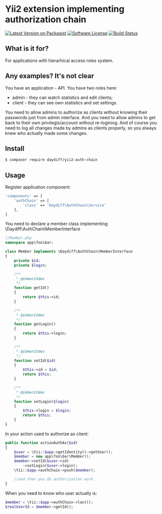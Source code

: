 # Yii2 extension implementing authorization chain

[![Latest Version on Packagist](https://img.shields.io/packagist/v/daydiff/yii2-auth-chain.svg?style=flat-square)](https://packagist.org/packages/daydiff/yii2-auth-chain)
[![Software License](https://img.shields.io/badge/license-MIT-brightgreen.svg?style=flat-square)](LICENSE.md)
[![Build Status](https://img.shields.io/travis/daydiff/yii2-auth-chain/master.svg?style=flat-square)](https://travis-ci.org/daydiff/yii2-auth-chain)

## What is it for?

For applications with hierarhical access roles system.

## Any examples? It's not clear

You have an application - API. You have two roles here:
 - admin - they can watch statistics and edit clients;
 - client - they can see own statistics and set settings.

You need to allow admins to authorize as clients without knowing their passwords 
just from admin interface. And you need to allow admins to get back to their own 
privilegis/account without re-logining. And of course you need to log all changes 
made by admins as clients properly, so you always knew who actually made some changes.

## Install

``` bash
$ composer require daydiff/yii2-auth-chain
```

## Usage

Register application component:

``` php
'components' => [
    'authChain' => [
        'class' => 'Daydiff\AuthChain\Service'
    ],
]
```

You need to declare a member class implementing \Daydiff\AuthChain\MemberInterface

```php
//Member.php
namespace app\foo\bar;

class Member implements \Daydiff\AuthChain\MemberInterface
{
    private $id;
    private $login;

    /**
     * @inheritdoc
     */
    function getId()
    {
        return $this->id;
    }

    /**
     * @inheritdoc
     */
    function getLogin()
    {
        return $this->login;
    }

    /**
     * @inheritdoc
     */
    function setId($id)
    {
        $this->id = $id;
        return $this;
    }

    /**
     * @inheritdoc
     */
    function setLogin($login)
    {
        $this->login = $login;
        return $this;
    }
}
```

In your action used to authorize as client:

``` php
public function actionAuthAs($id)
{
    $user = \Yii::$app->getIdentity()->getUser();
    $member = new app\foo\bar\Member();
    $member->setId($user->id)
        ->setLogin($user->login);
    \Yii::$app->authChain->push($member);

    //and then you do authorization work
}
```

When you need to know who user actually is:

``` php
$member = \Yii::$app->authChain->last();
$realUserId = $member->getId();
```